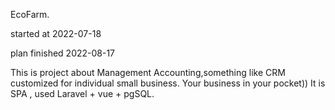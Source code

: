 EcoFarm. 


started at 2022-07-18


plan finished 2022-08-17

This is project about Management Accounting,something like CRM customized for individual small business.
Your business in your pocket))
It is SPA , used Laravel + vue + pgSQL.

